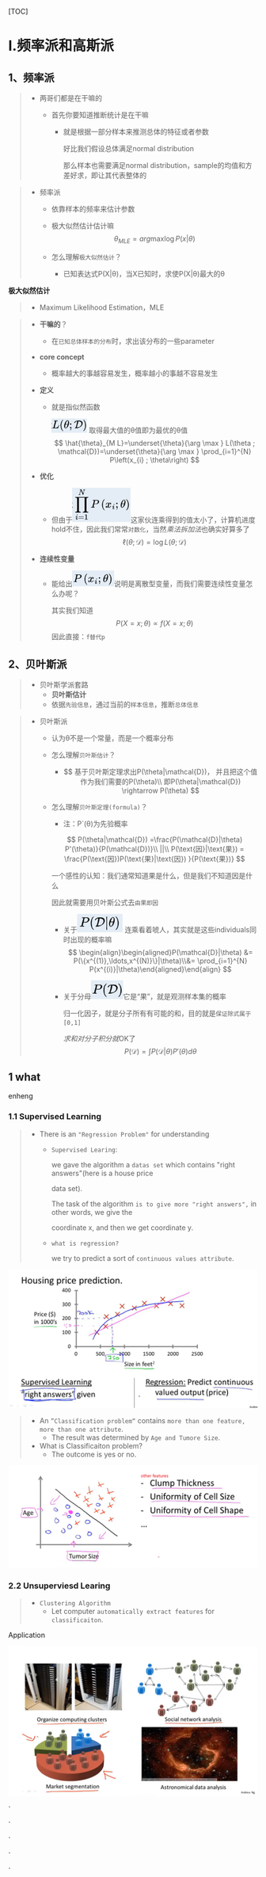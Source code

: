 [TOC]





# Ⅰ.频率派和高斯派

## 1、频率派

> - 两哥们都是在干嘛的
>
>   - 首先你要知道推断统计是在干嘛
>
>     - 就是根据一部分样本来推测总体的特征或者参数
>
>       好比我们假设总体满足normal distribution
>
>       那么样本也需要满足normal distribution，sample的均值和方差好求，即让其代表整体的

> - 频率派
>
>   - 依靠样本的频率来估计参数
>
>   - 极大似然估计估计嘛
>     $$
>     \theta _{MLE}=arg\mathrm{max}\log P\left( x|\theta \right)
>     $$
>   
>   - 怎么理解`极大似然估计`？
>     - 已知表达式P(X|θ)，当X已知时，求使P(X|θ)最大的θ	
>



**极大似然估计**

> - Maximum Likelihood Estimation，MLE

> - **干嘛的**？
>   - 在`已知总体样本的分布`时，求出该分布的一些parameter
>
> - **core concept**
>
>   - 概率越大的事越容易发生，概率越小的事越不容易发生
>
> - **定义**
>
>   - 就是指似然函数
>
>     <img src="ML.assets/image-20231115231516935.png" alt="image-20231115231516935" style="zoom:67%;" /> 取得最大值的θ值即为最优的θ值
>     $$
>     \hat{\theta}_{M L}=\underset{\theta}{\arg \max } L(\theta ; \mathcal{D})=\underset{\theta}{\arg \max } \prod_{i=1}^{N} P\left(x_{i} ; \theta\right)
>     $$
>
> - **优化**
>
>   - 但由于<img src="ML.assets/image-20231115231633036.png" alt="image-20231115231633036" style="zoom:67%;" />这家伙连乘得到的值太小了，计算机进度hold不住，因此我们常常`对数化`，当然*乘法拆加法*也确实好算多了
>     $$
>     \ell(\theta ; \mathcal{D})=\log L(\theta ; \mathcal{D})
>     $$
>
> - **连续性变量**
>
>   - 能给出<img src="ML.assets/image-20231115233201820.png" alt="image-20231115233201820" style="zoom:67%;" />说明是离散型变量，而我们需要连续性变量怎么办呢？
>
>     其实我们知道
>     $$
>     P(X=x ; \theta) \propto f(X=x ; \theta)
>     $$
>     因此直接：`f替代p`





## 2、贝叶斯派

> - 贝叶斯学派套路
>   - **贝叶斯估计**
>   - 依据`先验信息`，通过当前的`样本信息`，推断`总体信息`



> - 贝叶斯派
>
>   - 认为θ不是一个常量，而是一个概率分布
>
>   - 怎么理解`贝叶斯估计`？
>
>     - $$
>       基于贝叶斯定理求出P(\theta|\mathcal{D})，
>       并且把这个值作为我们需要的P(\theta)\\
>       即P(\theta|\mathcal{D}) \rightarrow P(\theta)
>       $$
>
> 
>
>   - 怎么理解`贝叶斯定理(formula)`？
>
>     - 注：P`(θ)为先验概率
>
>     $$
>     P(\theta|\mathcal{D})
>     =\frac{P(\mathcal{D}|\theta) P'(\theta)}{P(\mathcal{D})}\\
>     ||\\
>     P(\text{因}|\text{果}) = \frac{P(\text{因})P(\text{果}|\text{因}) }{P(\text{果})}
>     $$
>
>      一个感性的认知：我们通常知道果是什么，但是我们不知道因是什么
>
>     因此就需要用贝叶斯公式去`由果即因`
>
>     - 关于<img src="ML.assets/image-20231114224136167.png" alt="image-20231114224136167" style="zoom: 80%;" /> 连乘看着唬人，其实就是这些individuals同时出现的概率嘛
>       $$
>       \begin{align}\begin{aligned}P(\mathcal{D}|\theta) &= P(\{x^{(1)},\ldots,x^{(N)}\}|\theta)\\&= \prod_{i=1}^{N} P(x^{(i)}|\theta)\end{aligned}\end{align}
>       $$
>
>     - 关于分母<img src="ML.assets/image-20231114231940253.png" alt="image-20231114231940253" style="zoom:80%;" />它是“果”，就是观测样本集的概率
>
>       归一化因子，就是分子所有有可能的和，目的就是`保证除式属于[0,1]`
>
>       *求和对分子积分就*OK了
>       $$
>       P(\mathcal{D}) = \int P(\mathcal{D}|\theta) P'(\theta) d\theta
>       $$











## 1 what

enheng





### 1.1 Supervised Learning

> - There is an `"Regression Problem"` for understanding
>
>   - `Supervised Learing`:
>
>     we gave the algorithm a `datas set` which contains "right answers"(here is a house price
>
>     data set).
>
>     The task of the algorithm `is to give more "right answers",` in other words, we give the 
>
>     coordinate x, and then we get coordinate y.
>
>   - `what is regression?`
>
>     we try to predict a sort of `continuous values attribute`.

<img src="ML.assets/image-20230505152908242.png" alt="image-20230505152908242" style="zoom:67%;" /> 



> - An `”Classification problem“` contains `more than one feature, more than one attribute`.
>   - The result was determined by `Age and Tumore Size`.
> - What is Classificaiton problem?
>   - The outcome is yes or no.

<img src="ML.assets/image-20230505154652625.png" alt="image-20230505154652625" style="zoom:67%;" /> 







### 2.2 Unsuperviesd Learing

> - `Clustering Algorithm`
>   - Let computer `automatically extract features` for `classificaiton`.

Application

<img src="ML.assets/image-20230505160222381.png" alt="image-20230505160222381" style="zoom:67%;" /> 





`

`

`

`

`